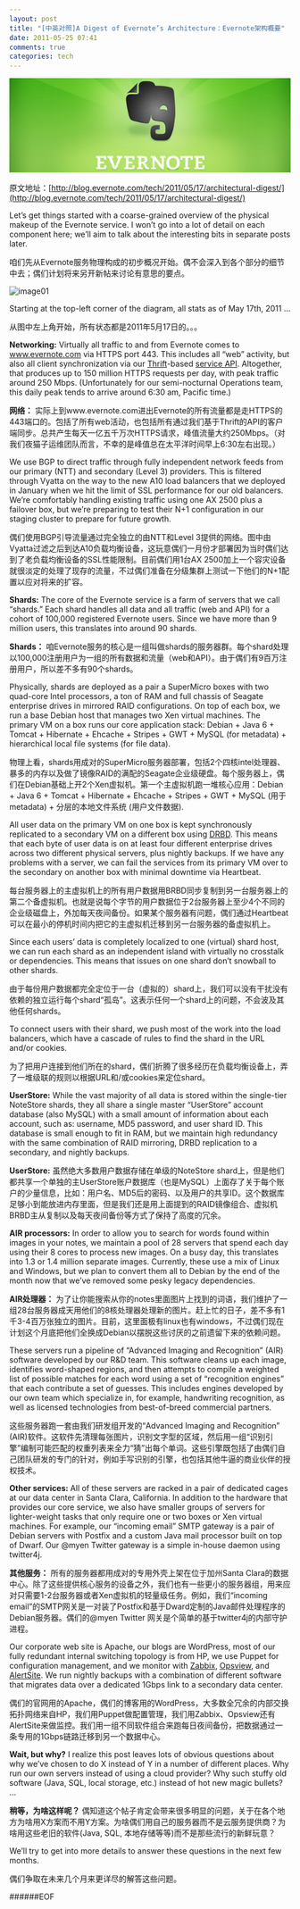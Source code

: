 ```yaml
---
layout: post
title: "[中英对照]A Digest of Evernote’s Architecture：Evernote架构概要"
date: 2011-05-25 07:41
comments: true
categories: tech
---
```

![banner](/images/pics/11DByW.png "banner")

<!--more-->

原文地址：[http://blog.evernote.com/tech/2011/05/17/architectural-digest/](http://blog.evernote.com/tech/2011/05/17/architectural-digest/)

Let’s get things started with a coarse-grained overview of the physical makeup of the Evernote service. I won’t go into a lot of detail on each component here; we’ll aim to talk about the interesting bits in separate posts later.

咱们先从Evernote服务物理构成的初步概况开始。偶不会深入到各个部分的细节中去；偶们计划将来另开新帖来讨论有意思的要点。

![image01](http://blog.evernote.com/tech/files/2011/05/evernote-highlevel-architecture1-282x300.png)

Starting at the top-left corner of the diagram, all stats as of May 17th, 2011 …

从图中左上角开始，所有状态都是2011年5月17日的。。。

**Networking:** Virtually all traffic to and from Evernote comes to www.evernote.com via HTTPS port 443. This includes all “web” activity, but also all client synchronization via our [Thrift](http://thrift.apache.org/)-based [service API](https://www.evernote.com/about/developer/api/).  Altogether, that produces up to 150 million HTTPS requests per day, with peak traffic around 250 Mbps. (Unfortunately for our semi-nocturnal Operations team, this daily peak tends to arrive around 6:30 am, Pacific time.)

**网络：** 实际上到www.evernote.com进出Evernote的所有流量都是走HTTPS的443端口的。包括了所有web活动，也包括所有通过我们基于Thrift的API的客户端同步。总共产生每天一亿五千万次HTTPS请求，峰值流量大约250Mbps。（对我们夜猫子运维团队而言，不幸的是峰值总在太平洋时间早上6:30左右出现。）

We use BGP to direct traffic through fully independent network feeds from our primary (NTT) and secondary (Level 3) providers. This is filtered through Vyatta on the way to the new A10 load balancers that we deployed in January when we hit the limit of SSL performance for our old balancers. We’re comfortably handling existing traffic using one AX 2500 plus a failover box, but we’re preparing to test their N+1 configuration in our staging cluster to prepare for future growth.

偶们使用BGP引导流量通过完全独立的由NTT和Level 3提供的网络。图中由Vyatta过滤之后到达A10负载均衡设备，这玩意偶们一月份才部署因为当时偶们达到了老负载均衡设备的SSL性能限制。目前偶们用1台AX 2500加上一个容灾设备就很淡定的处理了现存的流量，不过偶们准备在分级集群上测试一下他们的N+1配置以应对将来的扩容。

**Shards:** The core of the Evernote service is a farm of servers that we call “shards.”  Each shard handles all data and all traffic (web and API) for a cohort of 100,000 registered Evernote users.  Since we have more than 9 million users, this translates into around 90 shards.

**Shards：** 咱Evernote服务的核心是一组叫做shards的服务器群。每个shard处理以100,000注册用户为一组的所有数据和流量（web和API）。由于偶们有9百万注册用户，所以差不多有90个shards。

Physically, shards are deployed as a pair a SuperMicro boxes with two quad-core Intel processors, a ton of RAM and full chassis of Seagate enterprise drives in mirrored RAID configurations. On top of each box, we run a base Debian host that manages two Xen virtual machines. The primary VM on a box runs our core application stack:  Debian + Java 6 + Tomcat + Hibernate + Ehcache +  Stripes + GWT + MySQL (for metadata) + hierarchical local file systems (for file data).

物理上看，shards用成对的SuperMicro服务器部署，包括2个四核intel处理器、暴多的内存以及做了镜像RAID的满配的Seagate企业级硬盘。每个服务器上，偶们在Debian基础上开2个Xen虚拟机。第一个主虚拟机跑一堆核心应用：Debian + Java 6 + Tomcat + Hibernate + Ehcache + Stripes + GWT + MySQL (用于metadata) + 分层的本地文件系统 (用户文件数据).

All user data on the primary VM on one box is kept synchronously replicated to a secondary VM on a different box using [DRBD](http://www.drbd.org/). This means that each byte of user data is on at least four different enterprise drives across two different physical servers, plus nightly backups. If we have any problems with a server, we can fail the services from its primary VM over to the secondary on another box with minimal downtime via Heartbeat.

每台服务器上的主虚拟机上的所有用户数据用BRBD同步复制到另一台服务器上的第二个备虚拟机。也就是说每个字节的用户数据位于2台服务器上至少4个不同的企业级磁盘上，外加每天夜间备份。如果某个服务器有问题，偶们通过Heartbeat可以在最小的停机时间内把它的主虚拟机迁移到另一台服务器的备虚拟机上。

Since each users’ data is completely localized to one (virtual) shard host, we can run each shard as an independent island with virtually no crosstalk or dependencies. This means that issues on one shard don’t snowball to other shards.

由于每份用户数据都完全定位于一台（虚拟的）shard上，我们可以没有干扰没有依赖的独立运行每个shard“孤岛”。这表示任何一个shard上的问题，不会波及其他任何shards。

To connect users with their shard, we push most of the work into the load balancers, which have a cascade of rules to find the shard in the URL and/or cookies.

为了把用户连接到他们所在的shard，偶们折腾了很多经历在负载均衡设备上，弄了一堆级联的规则以根据URL和/或cookies来定位shard。

**UserStore:** While the vast majority of all data is stored within the single-tier NoteStore shards, they all share a single master “UserStore” account database (also MySQL) with a small amount of information about each account, such as: username, MD5 password, and user shard ID. This database is small enough to fit in RAM, but we maintain high redundancy with the same combination of RAID mirroring, DRBD replication to a secondary, and nightly backups.

**UserStore:** 虽然绝大多数用户数据存储在单级的NoteStore shard上，但是他们都共享一个单独的主UserStore账户数据库（也是MySQL）上面存了关于每个账户的少量信息，比如：用户名、MD5后的密码、以及用户的共享ID。这个数据库足够小到能放进内存里面，但是我们还是用上面提到的RAID镜像组合、虚拟机BRBD主从复制以及每天夜间备份等方式了保持了高度的冗余。

**AIR processors:** In order to allow you to search for words found within images in your notes, we maintain a pool of 28 servers that spend each day using their 8 cores to process new images. On a busy day, this translates into 1.3 or 1.4 million separate images. Currently, these use a mix of Linux and Windows, but we plan to convert them all to Debian by the end of the month now that we’ve removed some pesky legacy dependencies.

**AIR处理器：** 为了让你能搜索从你的notes里面图片上找到的词语，我们维护了一组28台服务器成天用他们的8核处理器处理新的图片。赶上忙的日子，差不多有1千3-4百万张独立的图片。目前，这里面极有linux也有windows，不过偶们现在计划这个月底把他们全换成Debian以摆脱这些讨厌的之前遗留下来的依赖问题。

These servers run a pipeline of “Advanced Imaging and Recognition” (AIR) software developed by our R&D team. This software cleans up each image, identifies word-shaped regions, and then attempts to compile a weighted list of possible matches for each word using a set of “recognition engines” that each contribute a set of guesses.  This includes engines developed by our own team which specialize in, for example, handwriting recognition, as well as licensed technologies from best-of-breed commercial partners.

这些服务器跑一套由我们研发组开发的“Advanced Imaging and Recognition” (AIR)软件。这软件先清理每张图片，识别文字型的区域，然后用一组“识别引擎”编制可能匹配的权重列表来全力“猜”出每个单词。这些引擎既包括了由偶们自己团队研发的专门的针对，例如手写识别的引擎，也包括其他牛逼的商业伙伴的授权技术。

**Other services:** All of these servers are racked in a pair of dedicated cages at our data center in Santa Clara, California. In addition to the hardware that provides our core service, we also have smaller groups of servers for lighter-weight tasks that only require one or two boxes or Xen virtual machines. For example, our “incoming email” SMTP gateway is a pair of Debian servers with Postfix and a custom Java mail processor built on top of Dwarf. Our @myen Twitter gateway is a simple in-house daemon using twitter4j.

**其他服务：** 所有的服务器都用成对的专用外壳上架在位于加州Santa Clara的数据中心。除了这些提供核心服务的设备之外，我们也有一些更小的服务器组，用来应对只需要1-2台服务器或者Xen虚拟机的轻量级任务。例如，我们“incoming email”的SMTP网关是一对装了Postfix和基于Dward定制的Java邮件处理程序的Debian服务器。偶们的@myen Twitter 网关是个简单的基于twitter4j的内部守护进程。

Our corporate web site is Apache, our blogs are WordPress, most of our fully redundant internal switching topology is from HP, we use Puppet for configuration management, and we monitor with [Zabbix](http://www.zabbix.com/), [Opsview](http://www.opsview.com/), and [AlertSite](http://www.alertsite.com/). We run nightly backups with a combination of different software that migrates data over a dedicated 1Gbps link to a secondary data center.

偶们的官网用的Apache，偶们的博客用的WordPress，大多数全冗余的内部交换拓扑网络来自HP，我们用Puppet做配置管理，我们用Zabbix、Opsview还有AlertSite来做监控。我们用一组不同软件组合来跑每日夜间备份，把数据通过一条专用的1Gbps链路迁移到另一个数据中心。

**Wait, but why?** I realize this post leaves lots of obvious questions about why we’ve chosen to do X instead of Y in a number of different places. Why run our own servers instead of using a cloud provider? Why such stuffy old software (Java, SQL, local storage, etc.) instead of hot new magic bullets? …

**稍等，为啥这样呢？** 偶知道这个帖子肯定会带来很多明显的问题，关于在各个地方为啥用X方案而不用Y方案。为啥偶们用自己的服务器而不是云服务提供商？为啥用这些老旧的软件(Java, SQL, 本地存储等等)而不是那些流行的新鲜玩意？

We’ll try to get into more details to answer these questions in the next few months.

偶们争取在未来几个月来更详尽的解答这些问题。

######EOF
